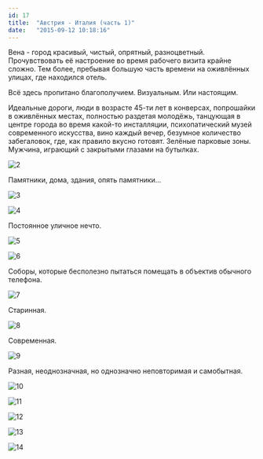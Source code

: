 ```yaml
---
id: 17
title:  "Австрия - Италия (часть 1)"
date:   "2015-09-12 10:18:16"
---
```


Вена - город красивый, чистый, опрятный, разноцветный.
Прочувствовать её настроение во время рабочего визита крайне сложно.
Тем более, пребывая большую часть времени на оживлённых улицах, где находился отель.

Всё здесь пропитано благополучием. Визуальным. Или настоящим.

Идеальные дороги, люди в возрасте 45-ти лет в конверсах, попрошайки в оживлённых местах,
полностью раздетая молодёжь, танцующая в центре города во время какой-то инсталляции, психопатический музей
современного искусства, вино каждый вечер, безумное количество забегаловок,
где, как правило вкусно готовят. Зелёные парковые зоны. Мужчина, играющий с закрытыми глазами на бутылках.

![2](https://github.com/kartamyshev/blog/blob/master/public/images/austria-italy/2.jpg?raw=true)

Памятники, дома, здания, опять памятники...

![3](https://github.com/kartamyshev/blog/blob/master/public/images/austria-italy/3.jpg?raw=true)

![4](https://github.com/kartamyshev/blog/blob/master/public/images/austria-italy/4.jpg?raw=true)

Постоянное уличное нечто.

![5](https://github.com/kartamyshev/blog/blob/master/public/images/austria-italy/5.jpg?raw=true)

![6](https://github.com/kartamyshev/blog/blob/master/public/images/austria-italy/6.jpg?raw=true)

Соборы, которые бесполезно пытаться помещать в объектив обычного телефона.

![7](https://github.com/kartamyshev/blog/blob/master/public/images/austria-italy/7.jpg?raw=true)

Старинная.

![8](https://github.com/kartamyshev/blog/blob/master/public/images/austria-italy/8.jpg?raw=true)

Современная.

![9](https://github.com/kartamyshev/blog/blob/master/public/images/austria-italy/9.jpg?raw=true)

Разная, неоднозначная, но однозначно неповторимая и самобытная.

![10](https://github.com/kartamyshev/blog/blob/master/public/images/austria-italy/10.jpg?raw=true)

![11](https://github.com/kartamyshev/blog/blob/master/public/images/austria-italy/11.jpg?raw=true)

![12](https://github.com/kartamyshev/blog/blob/master/public/images/austria-italy/12.jpg?raw=true)

![13](https://github.com/kartamyshev/blog/blob/master/public/images/austria-italy/13.jpg?raw=true)

![14](https://github.com/kartamyshev/blog/blob/master/public/images/austria-italy/14.jpg?raw=true)
